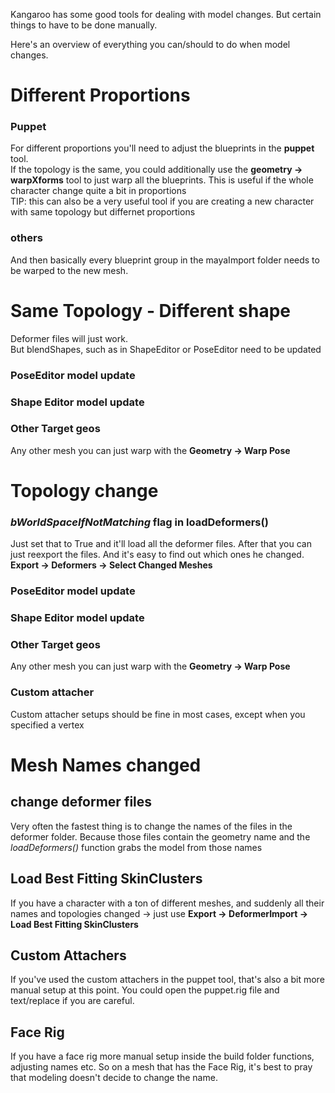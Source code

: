 Kangaroo has some good tools for dealing with model changes. But certain things to have to be done manually.

Here's an overview of everything you can/should to do when model changes.


# Different Proportions
### Puppet
For different proportions you'll need to adjust the blueprints in the **puppet** tool.  
If the topology is the same, you could additionally use the **geometry -> warpXforms** tool to just warp all the 
blueprints. This is useful if the whole character change quite a bit in proportions   
TIP: this can also be a very useful tool if you are creating a new character with same topology but differnet 
proportions

### others
And then basically every blueprint group in the mayaImport folder needs to be warped to the new mesh.



# Same Topology - Different shape
Deformer files will just work.   
But blendShapes, such as in ShapeEditor or PoseEditor need to be updated
### PoseEditor model update
### Shape Editor model update
### Other Target geos 
Any other mesh you can just warp with the **Geometry -> Warp Pose**


# Topology change
### *bWorldSpaceIfNotMatching* flag in loadDeformers()
Just set that to True and it'll load all the deformer files. After that you can just reexport the files. And it's 
easy to find out which ones he changed. **Export -> Deformers -> Select Changed Meshes**

### PoseEditor model update
### Shape Editor model update
### Other Target geos 
Any other mesh you can just warp with the **Geometry -> Warp Pose**
### Custom attacher 
Custom attacher setups should be fine in most cases, except when you specified a vertex



# Mesh Names changed
## change deformer files
Very often the fastest thing is to change the names of the files in the deformer folder. Because those files contain
the geometry name and the *loadDeformers()* function grabs the model from those names  

## Load Best Fitting SkinClusters
If you have a character with a ton of different meshes, and suddenly all their names and topologies changed -> just use 
**Export -> DeformerImport -> Load Best Fitting SkinClusters**

## Custom Attachers
If you've used the custom attachers in the puppet tool, that's also a bit more manual setup at this point. 
You could open the puppet.rig file and text/replace if you are careful.

## Face Rig
If you have a face rig more manual setup inside the build folder functions, adjusting names etc.
So on a mesh that has the Face Rig, it's best to pray that modeling doesn't decide to change the name. 

